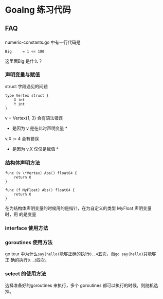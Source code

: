 # Goalng 练习代码

## FAQ

###

numeric-constants.go 中有一行代码是

    Big     = 1 << 100

这里面Big 是什么？

### 声明变量与赋值<a id="sec-1-1-2" name="sec-1-1-2"></a>

struct 字段遇见的问题

    type Vertex struct {
        X int
        Y int
    }

v = Vertex{1, 3} 会有语法错误
-   是因为 v 是在此时声明变量 \*

v.X := 4 会有错误
-   是因为 v.X 仅仅是赋值 \*

### 结构体声明方法<a id="sec-1-1-3" name="sec-1-1-3"></a>

    func (v \*Vertex) Abs() float64 {
        return 0
    }

    func (f MyFloat) Abs() float64 {
        return 0
    }

在为结构体声明变量的时候用的是指针，在为自定义的类型 MyFloat 声明变量时，用
的是变量

### interface 使用方法

### goroutines 使用方法

go tour 中为什么`say(hello)`能够正确的执行`0..4`五次，而`go say(hello)`只能够正
确的执行`0..3`四次。

### select 的使用方法

选择准备好的goroutines 来执行，多个 goroutines 都可以执行的时候，则随机选择。
